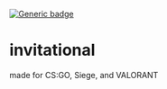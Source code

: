 [![Generic badge](https://img.shields.io/badge/Version-1.1-<COLOR>.svg)](https://shields.io/)

# invitational

made for CS:GO, Siege, and VALORANT